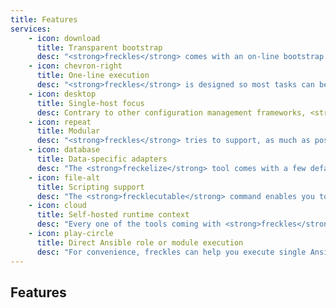 ```yaml
---
title: Features
services:
    - icon: download
      title: Transparent bootstrap
      desc: "<strong>freckles</strong> comes with an on-line bootstrap script (which you can of course host yourself), which means no manual install is necessary."
    - icon: chevron-right
      title: One-line execution
      desc: "<strong>freckles</strong> is designed so most tasks can be executed using a single line on the terminal (or in a script). This is not only convenient, but should also make it easier to integrate it into higher-level tools (e.g. to do some orchestration)"
    - icon: desktop
      title: Single-host focus
      desc: Contrary to other configuration management frameworks, <strong>freckles</strong> focusses on getting a single machine into a certain state, and does not concern itself with orchestration at all. This removes potential use-cases, but makes the remaining one easier to handle.
    - icon: repeat
      title: Modular
      desc: "<strong>freckles</strong> tries to support, as much as possible, the re-use of existing profiles, adapters, scriptlets, and Ansible roles and modules. The goal is to be able to execute fairly involved tasks with a minimum of work (and configuration)."
    - icon: database
      title: Data-specific adapters
      desc: "The <strong>freckelize</strong> tool comes with a few default plug-ins (so called adapters), but it's main strength comes from the support of external, custom ones. Those are easy to write, and can be self-hosted (for example on Github)."
    - icon: file-alt
      title: Scripting support
      desc: "The <strong>frecklecutable</strong> command enables you to quickly write command-line scripts that use Ansible modules and/or roles as it's building blocks. It also supports options and arguments."
    - icon: cloud 
      title: Self-hosted runtime context
      desc: "Every one of the tools coming with <strong>freckles</strong> can use runtime context (modules, roles, adapters, scripts) from a remote location. You can host all your runtime dependencies yourself, which makes development and sharing of this context really easy, while removing the need to trust 3rd parties if you don't want to."
    - icon: play-circle
      title: Direct Ansible role or module execution
      desc: "For convenience, freckles can help you execute single Ansible roles or modules quickly, including <strong>Ansible</strong> bootstrap."
---
```


## Features
